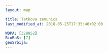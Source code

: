 ```yaml
---
layout: map

title: Tatkova zemunica
last_modified_at: 2018-05-25T17:35:46+02:00

WDPA: [328852]
BioRaS: [7]
geoSrbija:
---
```

